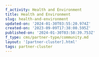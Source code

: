 ```yaml
---
f_activity: Health and Environment
title: Health and Environment
slug: health-and-environment
updated-on: '2024-01-30T03:55:20.974Z'
created-on: '2023-09-09T17:38:00.595Z'
published-on: '2024-01-30T03:58:39.753Z'
f_type: cms/partner-type/community.md
layout: '[partner-cluster].html'
tags: partner-cluster
---
```



